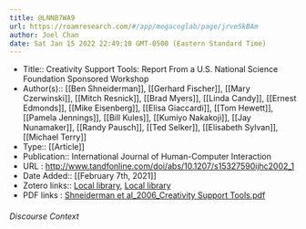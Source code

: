 ```yaml
---
title: @LNNB7WA9
url: https://roamresearch.com/#/app/megacoglab/page/jrveSkBAm
author: Joel Chan
date: Sat Jan 15 2022 22:49:10 GMT-0500 (Eastern Standard Time)
---
```


- Title:: Creativity Support Tools: Report From a U.S. National Science Foundation Sponsored Workshop
- Author(s):: [[Ben Shneiderman]], [[Gerhard Fischer]], [[Mary Czerwinski]], [[Mitch Resnick]], [[Brad Myers]], [[Linda Candy]], [[Ernest Edmonds]], [[Mike Eisenberg]], [[Elisa Giaccardi]], [[Tom Hewett]], [[Pamela Jennings]], [[Bill Kules]], [[Kumiyo Nakakoji]], [[Jay Nunamaker]], [[Randy Pausch]], [[Ted Selker]], [[Elisabeth Sylvan]], [[Michael Terry]]
- Type:: [[Article]]
- Publication:: International Journal of Human-Computer Interaction
- URL : http://www.tandfonline.com/doi/abs/10.1207/s15327590ijhc2002_1
- Date Added:: [[February 7th, 2021]]
- Zotero links:: [Local library](zotero://select/groups/2451508/items/LNNB7WA9), [Local library](https://www.zotero.org/groups/2451508/items/LNNB7WA9)
- PDF links : [Shneiderman et al_2006_Creativity Support Tools.pdf](zotero://open-pdf/groups/2451508/items/V66L5RWZ)

###### Discourse Context


